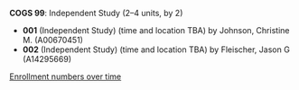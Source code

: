 **COGS 99**: Independent Study (2–4 units, by 2)

- **001** (Independent Study) (time and location TBA) by Johnson, Christine M. (A00670451)
- **002** (Independent Study) (time and location TBA) by Fleischer, Jason G (A14295669)

[Enrollment numbers over time](./COGS99.tsv)
